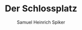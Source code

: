 ---
image: /assets/images/spiker/13b.jpg
thumb: /assets/images/spiker-thumbs/13b.jpg
author: Samuel Heinrich Spiker
artist: 
engraver: 
title: "Der Schlossplatz"
subtitle: 
tags:
  - Palace
layout: post
---